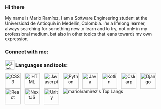 ### Hi there

My name is Mario Ramírez, I am a Software Engineering student at the Universidad de Antioquia in Medellín, Colombia. I'm a lifelong learner, always searching for something new to learn and to try, not only in my professional medium, but also in other topics that leans towards my own expression.

### Connect with me:

<a href="https://www.linkedin.com/in/mariohramirez/" target="blank"><img align="left" alt="Linkedin" width="30px" src="https://cdn.jsdelivr.net/gh/devicons/devicon/icons/linkedin/linkedin-original.svg" />
</a>

### Languages and tools:

<p align="center">
<img align="left" alt="CSS3" width="50px" style="padding-right:10px" src="https://cdn.jsdelivr.net/gh/devicons/devicon/icons/css3/css3-original-wordmark.svg" />
<img align="left" alt="HTML" width="50px" style="padding-right:10px" src="https://cdn.jsdelivr.net/gh/devicons/devicon/icons/html5/html5-original-wordmark.svg" />
<img align="left" alt="Javascript" width="50px" style="padding-right:10px" src="https://cdn.jsdelivr.net/gh/devicons/devicon/icons/javascript/javascript-original.svg" />
<img align="left" alt="Python" width="50px" style="padding-right:10px" src="https://cdn.jsdelivr.net/gh/devicons/devicon/icons/python/python-original-wordmark.svg" />
<img align="left" alt="Java" width="50px" align="left" alt="Java" width="30px" style="padding-right:10px" src="https://cdn.jsdelivr.net/gh/devicons/devicon/icons/java/java-original-wordmark.svg" />
<img align="left" alt="Kotlin" width="50px" style="padding-right:10px" src="https://cdn.jsdelivr.net/gh/devicons/devicon/icons/kotlin/kotlin-original-wordmark.svg" />
<img align="left" alt="Csharp" width="50px" style="padding-right:10px" src="https://cdn.jsdelivr.net/gh/devicons/devicon/icons/csharp/csharp-original.svg" />
<img align="left" alt="Django" width="50px" style="padding-right:10px" src="https://cdn.jsdelivr.net/gh/devicons/devicon/icons/django/django-plain-wordmark.svg" />
<img align="left" alt="React" width="50px" style="padding-right:10px" src="https://cdn.jsdelivr.net/gh/devicons/devicon/icons/react/react-original-wordmark.svg" />
<img align="left" alt="NextJS" width="50px" style="padding-right:10px" src="https://cdn.jsdelivr.net/gh/devicons/devicon/icons/nextjs/nextjs-original-wordmark.svg" />
<img align="left" alt="Unity" width="50px" style="padding-right:10px" src="https://cdn.jsdelivr.net/gh/devicons/devicon/icons/unity/unity-original-wordmark.svg" />
</p>

![mariohramirez's Top Langs](https://github-readme-stats.vercel.app/api/top-langs/?username=mariohramirez&layout=compact)